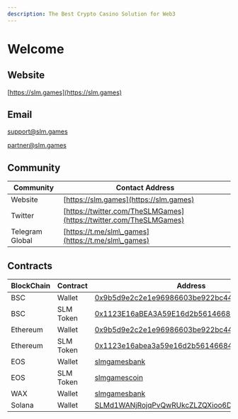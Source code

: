 ```yaml
---
description: The Best Crypto Casino Solution for Web3
---
```


# Welcome

## **Website**

[https://slm.games](https://slm.games)

## Email

[support@slm.games](mail://support@slm.games)

[partner@slm.games](mail://partner@slm.games)

## **Community**

| **Community**   | Contact Address                                                    |
| --------------- | ------------------------------------------------------------------ |
| Website         | [https://slm.games](https://slm.games)                             |
| Twitter         | [https://twitter.com/TheSLMGames](https://twitter.com/TheSLMGames) |
| Telegram Global | [https://t.me/slm\_games](https://t.me/slm\_games)                 |

## Contracts

| BlockChain | Contract  | Address                                                                                                                  |
| ---------- | --------- | ------------------------------------------------------------------------------------------------------------------------ |
| BSC        | Wallet    | [0x9b5d9e2c2e1e96986603be922bc44304d6aca898](https://www.bscscan.com/address/0x9b5d9e2c2e1e96986603be922bc44304d6aca898) |
| BSC        | SLM Token | [0x1123E16aBEA3A59E16d2b5614668481F7d15a706](https://www.bscscan.com/address/0x1123e16abea3a59e16d2b5614668481f7d15a706) |
| Ethereum   | Wallet    | [0x9b5d9e2c2e1e96986603be922bc44304d6aca898](https://etherscan.io/address/0x9b5d9e2c2e1e96986603be922bc44304d6aca898)    |
| Ethereum   | SLM Token | [0x1123e16abea3a59e16d2b5614668481f7d15a706](https://etherscan.io/address/0x1123e16abea3a59e16d2b5614668481f7d15a706)    |
| EOS        | Wallet    | [slmgamesbank](https://bloks.io/account/slmgamesbank)                                                                    |
| EOS        | SLM Token | [slmgamescoin](https://bloks.io/account/slmgamescoin)                                                                    |
| WAX        | Wallet    | [slmgamesbank](https://wax.bloks.io/account/slmgamesbank)                                                                |
| Solana     | Wallet    | [SLMd1WANjRojqPvQwRUkcZLZQXioo6DrMohUB3SASvw](https://solscan.io/account/SLMd1WANjRojqPvQwRUkcZLZQXioo6DrMohUB3SASvw)    |

